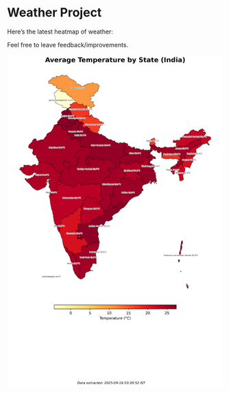 # Weather Project

Here’s the latest heatmap of weather:

Feel free to leave feedback/improvements.

![India Heatmap](docs/assets/india_heatmap.png?v=C88A3E)
